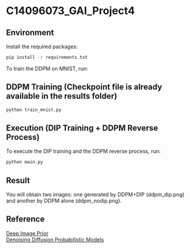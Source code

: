 # C14096073_GAI_Project4
## Environment
Install the required packages:
```bash
pip install -r requirements.txt
```
To train the DDPM on MNIST, run:
## DDPM Training (Checkpoint file is already available in the results folder)
```bash
python train_mnist.py
```
## Execution (DIP Training + DDPM Reverse Process)
To execute the DIP training and the DDPM reverse process, run:
```bash
python main.py
```
## Result
You will obtain two images: one generated by DDPM+DIP (ddpm_dip.png) and another by DDPM alone (ddpm_nodip.png).
## Reference
[Deep Image Prior](https://github.com/DmitryUlyanov/deep-image-prior)  
[Denoising Diffusion Probabilistic Models](https://github.com/bot66/MNISTDiffusion/tree/main)
